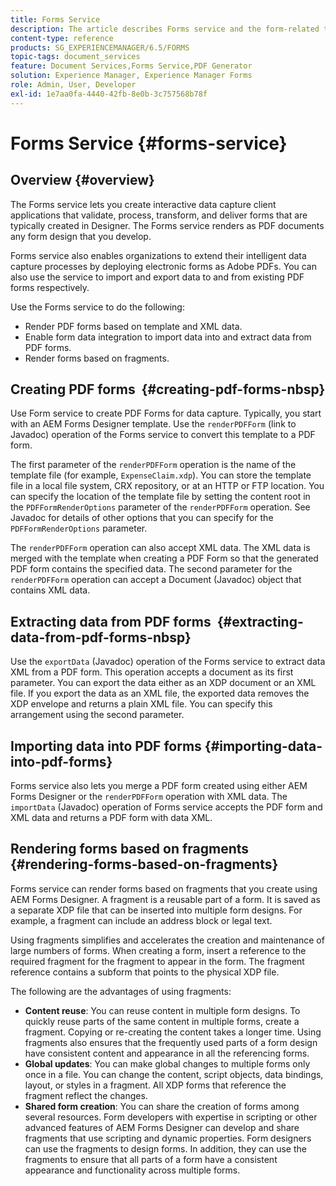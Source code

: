```yaml
---
title: Forms Service
description: The article describes Forms service and the form-related tasks you can perform using Forms service.
content-type: reference
products: SG_EXPERIENCEMANAGER/6.5/FORMS
topic-tags: document_services
feature: Document Services,Forms Service,PDF Generator
solution: Experience Manager, Experience Manager Forms
role: Admin, User, Developer
exl-id: 1e7aa0fa-4440-42fb-8e0b-3c757568b78f
---
```

# Forms Service {#forms-service}

## Overview {#overview}

The Forms service lets you create interactive data capture client applications that validate, process, transform, and deliver forms that are typically created in Designer. The Forms service renders as PDF documents any form design that you develop.

Forms service also enables organizations to extend their intelligent data capture processes by deploying electronic forms as Adobe PDFs. You can also use the service to import and export data to and from existing PDF forms respectively.

Use the Forms service to do the following:

* Render PDF forms based on template and XML data.
* Enable form data integration to import data into and extract data from PDF forms.
* Render forms based on fragments.

## Creating PDF forms&nbsp; {#creating-pdf-forms-nbsp}

Use Form service to create PDF Forms for data capture. Typically, you start with an AEM Forms Designer template. Use the `renderPDFForm` (link to Javadoc) operation of the Forms service to convert this template to a PDF form.

The first parameter of the `renderPDFForm` operation is the name of the template file (for example, `ExpenseClaim.xdp`). You can store the template file in a local file system, CRX repository, or at an HTTP or FTP location. You can specify the location of the template file by setting the content root in the `PDFFormRenderOptions` parameter of the `renderPDFForm` operation. See Javadoc for details of other options that you can specify for the `PDFFormRenderOptions` parameter.

The `renderPDFForm` operation can also accept XML data. The XML data is merged with the template when creating a PDF Form so that the generated PDF form contains the specified data. The second parameter for the `renderPDFForm` operation can accept a Document (Javadoc) object that contains XML data.

## Extracting data from PDF forms&nbsp; {#extracting-data-from-pdf-forms-nbsp}

Use the `exportData` (Javadoc) operation of the Forms service to extract data XML from a PDF form. This operation accepts a document as its first parameter. You can export the data either as an XDP document or an XML file. If you export the data as an XML file, the exported data removes the XDP envelope and returns a plain XML file. You can specify this arrangement using the second parameter.

## Importing data into PDF forms {#importing-data-into-pdf-forms}

Forms service also lets you merge a PDF form created using either AEM Forms Designer or the `renderPDFForm` operation with XML data. The `importData` (Javadoc) operation of Forms service accepts the PDF form and XML data and returns a PDF form with data XML.

## Rendering forms based on fragments {#rendering-forms-based-on-fragments}

Forms service can render forms based on fragments that you create using AEM Forms Designer. A fragment is a reusable part of a form. It is saved as a separate XDP file that can be inserted into multiple form designs. For example, a fragment can include an address block or legal text.

Using fragments simplifies and accelerates the creation and maintenance of large numbers of forms. When creating a form, insert a reference to the required fragment for the fragment to appear in the form. The fragment reference contains a subform that points to the physical XDP file.

The following are the advantages of using fragments:

* **Content reuse**: You can reuse content in multiple form designs. To quickly reuse parts of the same content in multiple forms, create a fragment. Copying or re-creating the content takes a longer time. Using fragments also ensures that the frequently used parts of a form design have consistent content and appearance in all the referencing forms.
* **Global updates**: You can make global changes to multiple forms only once in a file. You can change the content, script objects, data bindings, layout, or styles in a fragment. All XDP forms that reference the fragment reflect the changes.
* **Shared form creation**: You can share the creation of forms among several resources. Form developers with expertise in scripting or other advanced features of AEM Forms Designer can develop and share fragments that use scripting and dynamic properties. Form designers can use the fragments to design forms. In addition, they can use the fragments to ensure that all parts of a form have a consistent appearance and functionality across multiple forms.
